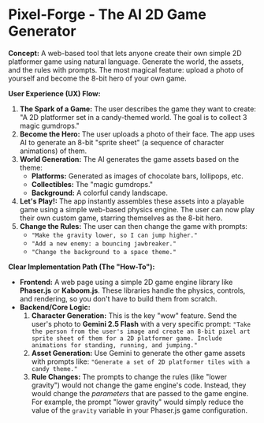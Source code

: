 # Pixel-Forge - The AI 2D Game Generator

**Concept:** A web-based tool that lets anyone create their own simple 2D platformer game using natural language. Generate the world, the assets, and the rules with prompts. The most magical feature: upload a photo of yourself and become the 8-bit hero of your own game.

**User Experience (UX) Flow:**

1.  **The Spark of a Game:** The user describes the game they want to create: "A 2D platformer set in a candy-themed world. The goal is to collect 3 magic gumdrops."
2.  **Become the Hero:** The user uploads a photo of their face. The app uses AI to generate an 8-bit "sprite sheet" (a sequence of character animations) of them.
3.  **World Generation:** The AI generates the game assets based on the theme:
    *   **Platforms:** Generated as images of chocolate bars, lollipops, etc.
    *   **Collectibles:** The "magic gumdrops."
    *   **Background:** A colorful candy landscape.
4.  **Let's Play!:** The app instantly assembles these assets into a playable game using a simple web-based physics engine. The user can now play their own custom game, starring themselves as the 8-bit hero.
5.  **Change the Rules:** The user can then change the game with prompts:
    *   `"Make the gravity lower, so I can jump higher."`
    *   `"Add a new enemy: a bouncing jawbreaker."`
    *   `"Change the background to a space theme."`

**Clear Implementation Path (The "How-To"):**

*   **Frontend:** A web page using a simple 2D game engine library like **Phaser.js** or **Kaboom.js**. These libraries handle the physics, controls, and rendering, so you don't have to build them from scratch.
*   **Backend/Core Logic:**
    1.  **Character Generation:** This is the key "wow" feature. Send the user's photo to **Gemini 2.5 Flash** with a very specific prompt: `"Take the person from the user's image and create an 8-bit pixel art sprite sheet of them for a 2D platformer game. Include animations for standing, running, and jumping."`
    2.  **Asset Generation:** Use Gemini to generate the other game assets with prompts like: `"Generate a set of 2D platformer tiles with a candy theme."`
    3.  **Rule Changes:** The prompts to change the rules (like "lower gravity") would not change the game engine's code. Instead, they would change the *parameters* that are passed to the game engine. For example, the prompt "lower gravity" would simply reduce the value of the `gravity` variable in your Phaser.js game configuration.